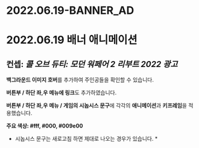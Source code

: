 # 2022.06.19-BANNER_AD <br>
# 2022.06.19 배너 애니메이션
<h2>컨셉:<i> 콜 오브 듀티: 모던 워페어 2 리부트 2022 광고</i></h2>

<b>백그라운드 이미지 호버</b>를 추가하여 주인공들을 확인할 수 있습니다.

<b>버튼부 / 하단 좌,우 메뉴에 링크</b>도 추가하였습니다.

<b>버튼부 / 하단 좌,우 메뉴 / 게임의 시놉시스 문구</b>에
각각의 <b>애니메이션</b>과 <b>키프레임</b>을 적용했습니다.

<b>주요 색상: #fff, #000, #009e00</b>

* 시놉시스 문구는 새로고침 하면 제대로 나오는 경우가 있습니다. *
